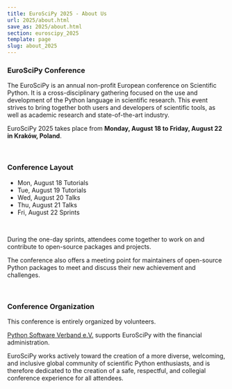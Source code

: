 ```yaml
---
title: EuroSciPy 2025 - About Us
url: 2025/about.html
save_as: 2025/about.html
section: euroscipy_2025
template: page
slug: about_2025
---
```

### EuroSciPy Conference

The EuroSciPy is an annual non-profit European conference on Scientific Python.
It is a cross-disciplinary gathering focused on the use and
development of the Python language in scientific research. This event strives
to bring together both users and developers of scientific tools, as well as
academic research and state-of-the-art industry.

EuroSciPy 2025 takes place from **Monday, August 18 to Friday, August 22 in
Kraków, Poland**.
<!-- See more information on the location [here](venue.html). -->
</br>


### Conference Layout

- Mon, August 18 Tutorials
- Tue, August 19 Tutorials
- Wed, August 20 Talks
- Thu, August 21 Talks
- Fri, August 22 Sprints
</br>


During the one-day sprints, attendees come together to work on and contribute to
open-source packages and projects.
 <!-- for more information see [here](sprint.html). -->

The conference also offers a meeting point for maintainers of open-source Python
packages to meet and discuss their new achievement and challenges.
<!-- See the maintainer's track in the [program](schedule.html), and more information [here](maintainers.html). -->
</br>

### Conference Organization

This conference is entirely organized by volunteers.
 <!-- see the organizing team listed [here](organizers.html). -->

[Python Software Verband e.V.](https://python-verband.org/)
supports EuroSciPy with the financial administration.

EuroSciPy works actively toward the creation of a more diverse, welcoming, and
inclusive global community of scientific Python enthusiasts, and is therefore
dedicated to the creation of a safe, respectful, and collegial conference
experience for all attendees.
<!-- Please see our [code of conduct](code_of_conduct.html). -->
</br>

